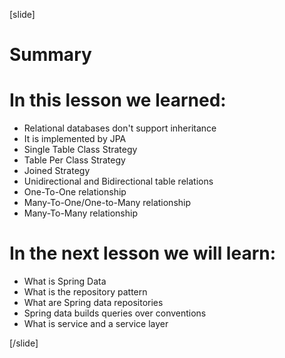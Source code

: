 [slide]

# Summary

# In this lesson we learned:

- Relational databases don't support inheritance
- It is implemented by JPA
- Single Table Class Strategy
- Table Per Class Strategy
- Joined Strategy
- Unidirectional and Bidirectional table relations
- One-To-One relationship
- Many-To-One/One-to-Many relationship
- Many-To-Many relationship

# In the next lesson we will learn:

- What is Spring Data
- What is the repository pattern
- What are Spring data repositories
- Spring data builds queries over conventions
- What is service and a service layer


[/slide]